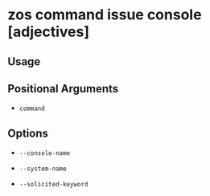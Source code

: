 # zos command issue console [adjectives]

## Usage


## Positional Arguments

- `command`

## Options

- `--console-name`

- `--system-name`

- `--solicited-keyword`
